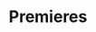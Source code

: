 ---
page_icon: premieres
page_id: premieres
page_stylesheet: premieres
theme: dark
title: Premieres
artwork: '{{ _site_root }}assets/img/prism.jpg'
_fieldset: premieres
_template: premieres
vertical_position: center
horizontal_position: center
quote_position: right
background_color: '#26221f'
quotes:
  -
    quote: /quotes/imagination-97
  -
    quote: /quotes/william-robin
  -
    quote: /quotes/fred-child
---